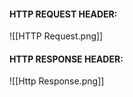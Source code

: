 #### HTTP REQUEST HEADER:

![[HTTP Request.png]]

#### HTTP RESPONSE HEADER:

![[Http Response.png]]

